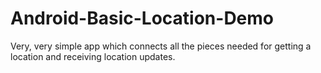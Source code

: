 Android-Basic-Location-Demo
===========================

Very, very simple app which connects all the pieces needed for getting a location and receiving location updates.
